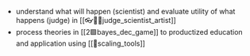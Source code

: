 - understand what will happen (scientist) and evaluate utility of what happens (judge) in [[👓🧠🤜judge_scientist_artist]]
- process theories in  [[2🟩bayes_dec_game]] to productized education and application using [[🔵scaling_tools]]